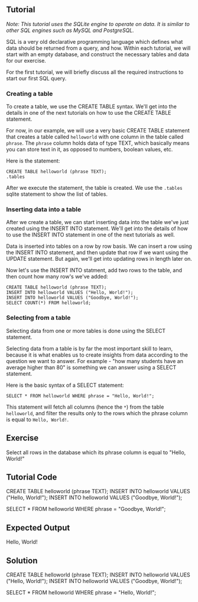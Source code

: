 Tutorial
--------

*Note: This tutorial uses the SQLite engine to operate on data. It is similar to other SQL engines such as MySQL and PostgreSQL.*

SQL is a very old declarative programming language which defines what data should be returned from a query, and how. Within each tutorial, we will start
with an empty database, and construct the necessary tables and data for our exercise.

For the first tutorial, we will briefly discuss all the required instructions to start our first SQL query.

### Creating a table

To create a table, we use the CREATE TABLE syntax. We'll get into the details in one of the next tutorials on how to use the CREATE TABLE statement.

For now, in our example, we will use a very basic CREATE TABLE statement that creates a table called `helloworld` with one column in the table called `phrase`.
The `phrase` column holds data of type TEXT, which basically means you can store text in it, as opposed to numbers, boolean values, etc.

Here is the statement:

    CREATE TABLE helloworld (phrase TEXT);
    .tables

After we execute the statement, the table is created. We use the `.tables` sqlite statement to show the list of tables.

### Inserting data into a table

After we create a table, we can start inserting data into the table we've just created using the INSERT INTO statement. We'll get into the details of
how to use the INSERT INTO statement in one of the next tutorials as well.

Data is inserted into tables on a row by row basis. We can insert a row using the INSERT INTO statement, and then update that row if we want using the
UPDATE statement. But again, we'll get into updating rows in length later on.

Now let's use the INSERT INTO statment, add two rows to the table, and then count how many row's we've added:

    CREATE TABLE helloworld (phrase TEXT);
    INSERT INTO helloworld VALUES ("Hello, World!");
    INSERT INTO helloworld VALUES ("Goodbye, World!");
    SELECT COUNT(*) FROM helloworld;

### Selecting from a table

Selecting data from one or more tables is done using the SELECT statement.

Selecting data from a table is by far the most important skill to learn, because it is what enables us to create insights from data according to the
question we want to answer. For example - "how many students have an average higher than 80" is something we can answer using a SELECT statement.

Here is the basic syntax of a SELECT statement:

    SELECT * FROM helloworld WHERE phrase = "Hello, World!";

This statement will fetch all columns (hence the `*`) from the table `helloworld`, and filter the results only to the rows which the phrase column
is equal to `Hello, World!`.

Exercise
--------

Select all rows in the database which its phrase column is equal to "Hello, World!"

Tutorial Code
-------------

CREATE TABLE helloworld (phrase TEXT);
INSERT INTO helloworld VALUES ("Hello, World!");
INSERT INTO helloworld VALUES ("Goodbye, World!");

SELECT * FROM helloworld WHERE phrase = "Goodbye, World!";

Expected Output
---------------
Hello, World!

Solution
--------

CREATE TABLE helloworld (phrase TEXT);
INSERT INTO helloworld VALUES ("Hello, World!");
INSERT INTO helloworld VALUES ("Goodbye, World!");

SELECT * FROM helloworld WHERE phrase = "Hello, World!";
